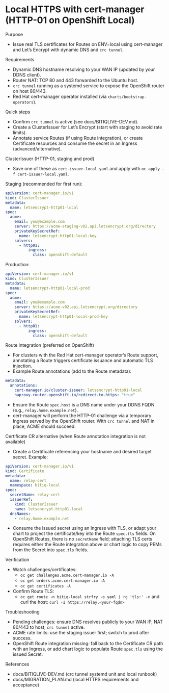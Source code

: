 # Local HTTPS with cert-manager (HTTP-01 on OpenShift Local)

Purpose
- Issue real TLS certificates for Routes on ENV=local using cert-manager and Let’s Encrypt with dynamic DNS and `crc tunnel`.

Requirements
- Dynamic DNS hostname resolving to your WAN IP (updated by your DDNS client).
- Router NAT: TCP 80 and 443 forwarded to the Ubuntu host.
- `crc tunnel` running as a systemd service to expose the OpenShift router on host 80/443.
- Red Hat cert-manager operator installed (via `charts/bootstrap-operators`).

Quick steps
- Confirm `crc tunnel` is active (see docs/BITIQLIVE-DEV.md).
- Create a ClusterIssuer for Let’s Encrypt (start with staging to avoid rate limits).
- Annotate service Routes (if using Route integration), or create Certificate resources and consume the secret in an Ingress (advanced/alternative).

ClusterIssuer (HTTP-01, staging and prod)
- Save one of these as `cert-issuer-local.yaml` and apply with `oc apply -f cert-issuer-local.yaml`.

Staging (recommended for first run):

```yaml
apiVersion: cert-manager.io/v1
kind: ClusterIssuer
metadata:
  name: letsencrypt-http01-local
spec:
  acme:
    email: you@example.com
    server: https://acme-staging-v02.api.letsencrypt.org/directory
    privateKeySecretRef:
      name: letsencrypt-http01-local-key
    solvers:
      - http01:
          ingress:
            class: openshift-default
```

Production:

```yaml
apiVersion: cert-manager.io/v1
kind: ClusterIssuer
metadata:
  name: letsencrypt-http01-local-prod
spec:
  acme:
    email: you@example.com
    server: https://acme-v02.api.letsencrypt.org/directory
    privateKeySecretRef:
      name: letsencrypt-http01-local-prod-key
    solvers:
      - http01:
          ingress:
            class: openshift-default
```

Route integration (preferred on OpenShift)
- For clusters with the Red Hat cert-manager operator’s Route support, annotating a Route triggers certificate issuance and automatic TLS injection.
- Example Route annotations (add to the Route metadata):

```yaml
metadata:
  annotations:
    cert-manager.io/cluster-issuer: letsencrypt-http01-local
    haproxy.router.openshift.io/redirect-to-https: "true"
```

- Ensure the Route `spec.host` is a DNS name under your DDNS FQDN (e.g., `relay.home.example.net`).
- cert-manager will perform the HTTP-01 challenge via a temporary Ingress served by the OpenShift router. With `crc tunnel` and NAT in place, ACME should succeed.

Certificate CR alternative (when Route annotation integration is not available)
- Create a Certificate referencing your hostname and desired target secret. Example:

```yaml
apiVersion: cert-manager.io/v1
kind: Certificate
metadata:
  name: relay-cert
  namespace: bitiq-local
spec:
  secretName: relay-cert
  issuerRef:
    kind: ClusterIssuer
    name: letsencrypt-http01-local
  dnsNames:
    - relay.home.example.net
```

- Consume the issued secret using an Ingress with TLS, or adapt your chart to project the certificate/key into the Route `spec.tls` fields. On OpenShift Routes, there is no `secretName` field; attaching TLS certs requires either the Route integration above or chart logic to copy PEMs from the Secret into `spec.tls` fields.

Verification
- Watch challenges/certificates:
  - `oc get challenges.acme.cert-manager.io -A`
  - `oc get orders.acme.cert-manager.io -A`
  - `oc get certificates -A`
- Confirm Route TLS:
  - `oc get route -n bitiq-local strfry -o yaml | rg 'tls:' -n` and curl the host: `curl -I https://relay.<your-fqdn>`

Troubleshooting
- Pending challenges: ensure DNS resolves publicly to your WAN IP, NAT 80/443 to host, `crc tunnel` active.
- ACME rate limits: use the staging issuer first; switch to prod after success.
- OpenShift Route integration missing: fall back to the Certificate CR path with an Ingress, or add chart logic to populate Route `spec.tls` using the issued Secret.

References
- docs/BITIQLIVE-DEV.md (crc tunnel systemd unit and local runbook)
- docs/MIGRATION_PLAN.md (local HTTPS requirements and acceptance)
